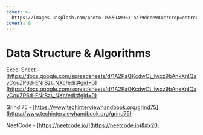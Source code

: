 ```yaml
---
cover: >-
  https://images.unsplash.com/photo-1555949963-aa79dcee981c?crop=entropy&cs=srgb&fm=jpg&ixid=MnwxOTcwMjR8MHwxfHNlYXJjaHw1fHxkYXRhJTIwc3RydWN0dXJlfGVufDB8fHx8MTY0ODA4MDg1MQ&ixlib=rb-1.2.1&q=85
coverY: 0
---
```


# Data Structure & Algorithms

Excel Sheet - [https://docs.google.com/spreadsheets/d/1A2PaQKcdwO\_lwxz9bAnxXnIQayCouZP6d-ENrBz\_NXc/edit#gid=0](https://docs.google.com/spreadsheets/d/1A2PaQKcdwO\_lwxz9bAnxXnIQayCouZP6d-ENrBz\_NXc/edit#gid=0)

Grind 75 - [https://www.techinterviewhandbook.org/grind75](https://www.techinterviewhandbook.org/grind75)

NeetCode - [https://neetcode.io/](https://neetcode.io)&#x20;
